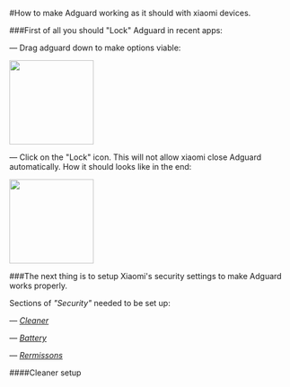 #How to make Adguard working as it should with xiaomi devices.

###First of all you should "Lock" Adguard in recent apps:

— Drag adguard down to make options viable:

<img src="https://cloud.githubusercontent.com/assets/8577547/19343100/74ff48fa-913d-11e6-8d15-423e5e16353a.png" width="150">

— Click on the "Lock" icon. This will not allow xiaomi close Adguard automatically. How it should looks like in the end:

<img src="https://cloud.githubusercontent.com/assets/8577547/19343634/a8aadec4-913f-11e6-8a1b-2e440d0d8952.png" width="150">

###The next thing is to setup Xiaomi's security settings to make Adguard works properly.

Sections of _"Security"_ needed to be set up:

— _[Cleaner](#cleaner-setup)_

— _[Battery](#battery-setup)_

— _[Rermissons](#permissions-setup)_

####Cleaner setup
